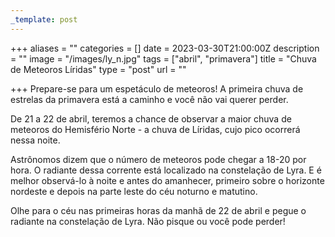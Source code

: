 ```yaml
---
_template: post
---
```


+++
aliases = ""
categories = []
date = 2023-03-30T21:00:00Z
description = ""
image = "/images/ly_n.jpg"
tags = ["abril", "primavera"]
title = "Chuva de Meteoros Líridas"
type = "post"
url = ""

+++
Prepare-se para um espetáculo de meteoros! A primeira chuva de estrelas da primavera está a caminho e você não vai querer perder.

De 21 a 22 de abril, teremos a chance de observar a maior chuva de meteoros do Hemisfério Norte - a chuva de Líridas, cujo pico ocorrerá nessa noite.

Astrônomos dizem que o número de meteoros pode chegar a 18-20 por hora. O radiante dessa corrente está localizado na constelação de Lyra. E é melhor observá-lo à noite e antes do amanhecer, primeiro sobre o horizonte nordeste e depois na parte leste do céu noturno e matutino.

Olhe para o céu nas primeiras horas da manhã de 22 de abril e pegue o radiante na constelação de Lyra. Não pisque ou você pode perder!
